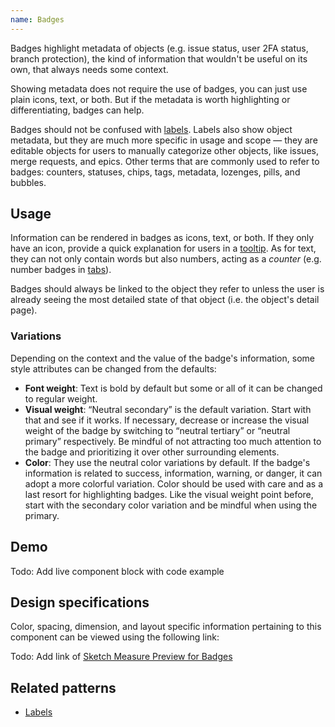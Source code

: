 ```yaml
---
name: Badges
---
```


Badges highlight metadata of objects (e.g. issue status, user 2FA status, branch protection), the kind of information that wouldn't be useful on its own, that always needs some context.

Showing metadata does not require the use of badges, you can just use plain icons, text, or both. But if the metadata is worth highlighting or differentiating, badges can help.

Badges should not be confused with [labels](/components/labels). Labels also show object metadata, but they are much more specific in usage and scope — they are editable objects for users to manually categorize other objects, like issues, merge requests, and epics.  Other terms that are commonly used to refer to badges: counters, statuses, chips, tags, metadata, lozenges, pills, and bubbles.

## Usage

Information can be rendered in badges as icons, text, or both. If they only have an icon, provide a quick explanation for users in a [tooltip](/components/tooltips). As for text, they can not only contain words but also numbers, acting as a _counter_ (e.g. number badges in [tabs](/components/tabs)).

Badges should always be linked to the object they refer to unless the user is already seeing the most detailed state of that object (i.e. the object's detail page).

### Variations

Depending on the context and the value of the badge's information, some style attributes can be changed from the defaults:
* **Font weight**: Text is bold by default but some or all of it can be changed to regular weight.
* **Visual weight**: “Neutral secondary” is the default variation. Start with that and see if it works. If necessary, decrease or increase the visual weight of the badge by switching to “neutral tertiary” or “neutral primary” respectively. Be mindful of not attracting too much attention to the badge and prioritizing it over other surrounding elements.
* **Color**: They use the neutral color variations by default. If the badge's information is related to success, information, warning, or danger, it can adopt a more colorful variation. Color should be used with care and as a last resort for highlighting badges. Like the visual weight point before, start with the secondary color variation and be mindful when using the primary.

## Demo

Todo: Add live component block with code example

## Design specifications

Color, spacing, dimension, and layout specific information pertaining to this component can be viewed using the following link:

Todo: Add link of [Sketch Measure Preview for Badges](#)


## Related patterns

* [Labels](../labels)
